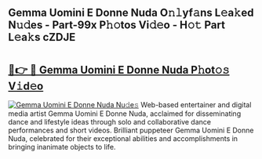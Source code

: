 ## Gemma Uomini E Donne Nuda O𝚗𝚕yf𝚊ns L𝚎a𝚔ed N𝚞𝚍es - Part-99x P𝚑𝚘tos Vi𝚍𝚎o - H𝚘𝚝 Part L𝚎a𝚔s cZDJE

# <h2><a href="http://kfeskx7.oniu.top/?m=Gemma+Uomini+E+Donne+Nuda">🔗👉 🔴 Gemma Uomini E Donne Nuda P𝚑ot𝚘𝚜 V𝚒d𝚎o</a></h2>

[![Gemma Uomini E Donne Nuda Nu𝚍e𝚜](https://i.imgur.com/0qMVB7G.gif)](http://kfeskx7.oniu.top/?m=Gemma+Uomini+E+Donne+Nuda)
Web-based entertainer and digital media artist Gemma Uomini E Donne Nuda, acclaimed for disseminating dance and lifestyle ideas through solo and collaborative dance performances and short videos. Brilliant puppeteer Gemma Uomini E Donne Nuda, celebrated for their exceptional abilities and accomplishments in bringing inanimate objects to life.  
